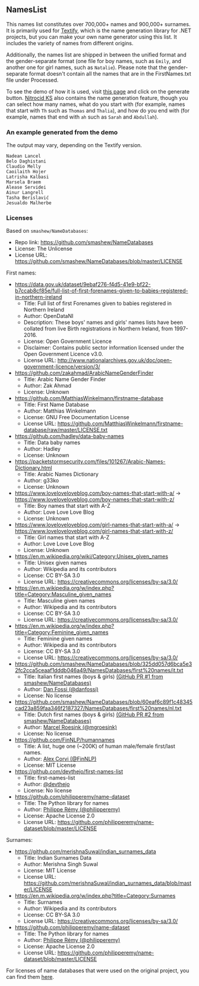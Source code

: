 ## NamesList

This names list constitutes over 700,000+ names and 900,000+ surnames. It is primarily used for [Textify](https://github.com/Aptivi/Textify), which is the name generation library for .NET projects, but you can make your own name generator using this list. It includes the variety of names from different origins.

Additionally, the names list are shipped in between the unified format and the gender-separate format (one file for boy names, such as `Emily`, and another one for girl names, such as `Natalie`). Please note that the gender-separate format doesn't contain all the names that are in the FirstNames.txt file under Processed.

To see the demo of how it is used, visit [this page](https://aptivi.github.io/namegen) and click on the generate button. [Nitrocid KS](https://github.com/Aptivi/NitrocidKS) also contains the name generation feature, though you can select how many names, what do you start with (for example, names that start with `Th` such as `Thomas` and `Thalia`), and how do you end with (for example, names that end with `ah` such as `Sarah` and `Abdullah`).

### An example generated from the demo

The output may vary, depending on the Textify version.

```
Nadean Lancel
Belo Daghistani
Claudio Melly
Caoilaith Hojer
Latrisha Kalbasi
Marsela Braem
Alease Servidei
Ainur Langrell
Tasha Berislavić
Jesualdo Malherbe
```

### Licenses

Based on `smashew/NameDatabases`:
  - Repo link: https://github.com/smashew/NameDatabases
  - License: The Unlicense
  - License URL: https://github.com/smashew/NameDatabases/blob/master/LICENSE

First names:
  - https://data.gov.uk/dataset/9ebaf276-f4d5-41e9-bf22-b7ccab8cf85e/full-list-of-first-forenames-given-to-babies-registered-in-northern-ireland
    - Title: Full list of first Forenames given to babies registered in Northern Ireland
    - Author: OpenDataNI
    - Description: These boys' names and girls' names lists have been collated from live Birth registrations in Northern Ireland, from 1997-2016.
    - License: Open Government Licence
    - Disclaimer: Contains public sector information licensed under the Open Government Licence v3.0.
    - License URL: http://www.nationalarchives.gov.uk/doc/open-government-licence/version/3/
  - https://github.com/zakahmad/ArabicNameGenderFinder
    - Title: Arabic Name Gender Finder
    - Author: Zak Ahmad
    - License: Unknown
  - https://github.com/MatthiasWinkelmann/firstname-database
    - Title: First Name Database
    - Author: Matthias Winkelmann
    - License: GNU Free Documentation License
    - License URL: https://github.com/MatthiasWinkelmann/firstname-database/raw/master/LICENSE.txt
  - https://github.com/hadley/data-baby-names
    - Title: Data baby names
    - Author: Hadley
    - License: Unknown
  - https://packetstormsecurity.com/files/101267/Arabic-Names-Dictionary.html
    - Title: Arabic Names Dictionary
    - Author: g33ko
    - License: Unknown
  - https://www.loveloveloveblog.com/boy-names-that-start-with-a/ -> https://www.loveloveloveblog.com/boy-names-that-start-with-z/
    - Title: Boy names that start with A-Z
    - Author: Love Love Love Blog
    - License: Unknown
  - https://www.loveloveloveblog.com/girl-names-that-start-with-a/ -> https://www.loveloveloveblog.com/girl-names-that-start-with-z/
    - Title: Girl names that start with A-Z
    - Author: Love Love Love Blog
    - License: Unknown
  - https://en.m.wikipedia.org/wiki/Category:Unisex_given_names
    - Title: Unisex given names
    - Author: Wikipedia and its contributors
    - License: CC BY-SA 3.0
    - License URL: https://creativecommons.org/licenses/by-sa/3.0/
  - https://en.m.wikipedia.org/w/index.php?title=Category:Masculine_given_names
    - Title: Masculine given names
    - Author: Wikipedia and its contributors
    - License: CC BY-SA 3.0
    - License URL: https://creativecommons.org/licenses/by-sa/3.0/
  - https://en.m.wikipedia.org/w/index.php?title=Category:Feminine_given_names
    - Title: Feminine given names
    - Author: Wikipedia and its contributors
    - License: CC BY-SA 3.0
    - License URL: https://creativecommons.org/licenses/by-sa/3.0/
  - https://github.com/smashew/NameDatabases/blob/325dd057d6bca5e32fc2cca5ceaaf1dddb046a49/NamesDatabases/first%20names/it.txt
    - Title: Italian first names (boys & girls) [(GitHub PR #1 from smashew/NameDatabases)](https://github.com/smashew/NameDatabases/pull/1)
    - Author: [Dan Fossi (@danfossi)](https://github.com/danfossi)
    - License: No license
  - https://github.com/smashew/NameDatabases/blob/60eaf6c89f1c48345cad23a859faa346f2187327/NamesDatabases/first%20names/nl.txt
    - Title: Dutch first names (boys & girls) [(GitHub PR #2 from smashew/NameDatabases)](https://github.com/smashew/NameDatabases/pull/2)
    - Author: [Marcel Roesink (@mgroesink)](https://github.com/mgroesink)
    - License: No license
  - https://github.com/FinNLP/humannames
    - Title: A list, huge one (~200K) of human male/female first/last names.
    - Author: [Alex Corvi (@FinNLP)](https://github.com/FinNLP)
    - License: MIT License
  - https://github.com/devthejo/first-names-list
    - Title: first-names-list
    - Author: [@devthejo](https://github.com/devthejo)
    - License: No license
  - https://github.com/philipperemy/name-dataset
    - Title: The Python library for names
    - Author: [Philippe Rémy (@philipperemy)](https://github.com/philipperemy)
    - License: Apache License 2.0
    - License URL: https://github.com/philipperemy/name-dataset/blob/master/LICENSE

Surnames:
  - https://github.com/merishnaSuwal/indian_surnames_data
    - Title: Indian Surnames Data
    - Author: Merishna Singh Suwal
    - License: MIT License
    - License URL: https://github.com/merishnaSuwal/indian_surnames_data/blob/master/LICENSE
  - https://en.m.wikipedia.org/w/index.php?title=Category:Surnames
    - Title: Surnames
    - Author: Wikipedia and its contributors
    - License: CC BY-SA 3.0
    - License URL: https://creativecommons.org/licenses/by-sa/3.0/
  - https://github.com/philipperemy/name-dataset
    - Title: The Python library for names
    - Author: [Philippe Rémy (@philipperemy)](https://github.com/philipperemy)
    - License: Apache License 2.0
    - License URL: https://github.com/philipperemy/name-dataset/blob/master/LICENSE

For licenses of name databases that were used on the original project, you can find them [here](https://github.com/smashew/NameDatabases/blob/master/NamesDatabases/credits.txt).
